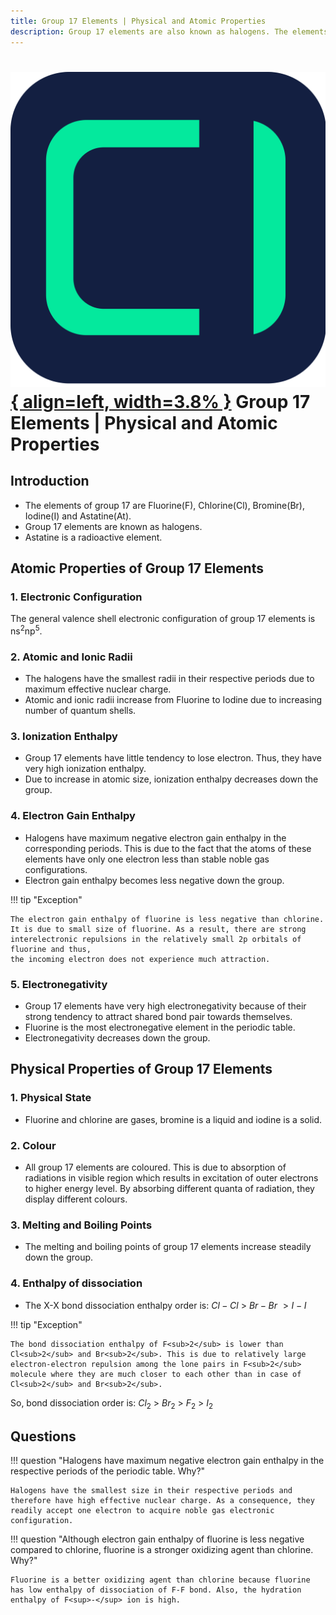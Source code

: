 ```yaml
---
title: Group 17 Elements | Physical and Atomic Properties
description: Group 17 elements are also known as halogens. The elements of group 17 are Fluorine(F), Chlorine(Cl), Bromine(Br), Iodine(I) and Astatine(At).
---
```


# [![ChemistryEdu Logo](../../../images/favicon.svg){ align=left, width=3.8% }](../../../index.md)  Group 17 Elements | Physical and Atomic Properties

## Introduction

* The elements of group 17 are Fluorine(F), Chlorine(Cl), Bromine(Br), Iodine(I) and Astatine(At).
* Group 17 elements are known as halogens.
* Astatine is a radioactive element.

## Atomic Properties of Group 17 Elements

### 1. Electronic Configuration

The general valence shell electronic configuration of group 17 elements is ns<sup>2</sup>np<sup>5</sup>.

### 2. Atomic and Ionic Radii

* The halogens have the smallest radii in their respective periods due to maximum effective nuclear charge.
* Atomic and ionic radii increase from Fluorine to Iodine due to increasing number of quantum shells.

### 3. Ionization Enthalpy

* Group 17 elements have little tendency to lose electron. Thus, they have very high ionization enthalpy.
* Due to increase in atomic size, ionization enthalpy decreases down the group.

### 4. Electron Gain Enthalpy

* Halogens have maximum negative electron gain enthalpy in the corresponding periods. This is due to the fact that the atoms of these elements have only one electron less than stable noble gas configurations.
* Electron gain enthalpy becomes less negative down the group.

!!! tip "Exception"

    The electron gain enthalpy of fluorine is less negative than chlorine. It is due to small size of fluorine. As a result, there are strong interelectronic repulsions in the relatively small 2p orbitals of fluorine and thus,
    the incoming electron does not experience much attraction.

### 5. Electronegativity

* Group 17 elements have very high electronegativity because of their strong tendency to attract shared bond pair towards themselves.
* Fluorine is the most electronegative element in the periodic table.
* Electronegativity decreases down the group.

## Physical Properties of Group 17 Elements

### 1. Physical State

* Fluorine and chlorine are gases, bromine is a liquid and iodine is a solid.

### 2. Colour

* All group 17 elements are coloured. This is due to absorption of radiations in visible region which results in excitation of outer electrons to higher energy level. By absorbing different quanta of radiation, they display
  different colours.

### 3. Melting and Boiling Points

* The melting and boiling points of group 17 elements increase steadily down the group.

### 4. Enthalpy of dissociation

* The X-X bond dissociation enthalpy order is: $Cl-Cl\ >\ Br-Br\ > I-I$

!!! tip "Exception"

    The bond dissociation enthalpy of F<sub>2</sub> is lower than Cl<sub>2</sub> and Br<sub>2</sub>. This is due to relatively large electron-electron repulsion among the lone pairs in F<sub>2</sub>
    molecule where they are much closer to each other than in case of Cl<sub>2</sub> and Br<sub>2</sub>.

So, bond dissociation order is: $Cl_2\ >\ Br_2\ >\ F_2\ >\ I_2$

## Questions

!!! question "Halogens have maximum negative electron gain enthalpy in the respective periods of the periodic table. Why?"

    Halogens have the smallest size in their respective periods and therefore have high effective nuclear charge. As a consequence, they readily accept one electron to acquire noble gas electronic configuration.

!!! question "Although electron gain enthalpy of fluorine is less negative compared to chlorine, fluorine is a stronger oxidizing agent than chlorine. Why?"

    Fluorine is a better oxidizing agent than chlorine because fluorine has low enthalpy of dissociation of F-F bond. Also, the hydration enthalpy of F<sup>-</sup> ion is high.
